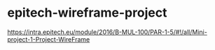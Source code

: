 # epitech-wireframe-project
https://intra.epitech.eu/module/2016/B-MUL-100/PAR-1-5/#!/all/Mini-project-1-Project-WireFrame
